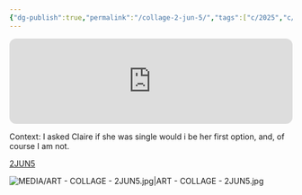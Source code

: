 ```yaml
---
{"dg-publish":true,"permalink":"/collage-2-jun-5/","tags":["c/2025","c/frame","c/series-self","c/N-CL","c/hand","c/abstract","c/colour-white","c/paint","c/letters"],"created":"2025-07-02T21:29:18.947-04:00","updated":"2025-08-21T16:17:34.596-04:00"}
---
```



<iframe style="border-radius:12px" src="https://open.spotify.com/embed/track/52isNNPseuBWURuWWnd4AU?utm_source=generator&theme=0" width="100%" height="152" frameBorder="0" allowfullscreen="" allow="autoplay; clipboard-write; encrypted-media; fullscreen; picture-in-picture" loading="lazy"></iframe>

Context: I asked Claire if she was single would i be her first option, and, of course I am not.

[2JUN5](https://www.instagram.com/p/DLhi4lfRTyb/?utm_source=ig_web_copy_link&igsh=MzRlODBiNWFlZA==)

![MEDIA/ART - COLLAGE - 2JUN5.jpg|ART - COLLAGE - 2JUN5.jpg](/img/user/MEDIA/ART%20-%20COLLAGE%20-%202JUN5.jpg)